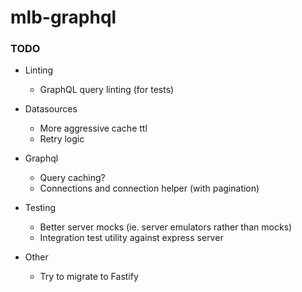 # mlb-graphql

### TODO

- Linting

  - GraphQL query linting (for tests)

- Datasources

  - More aggressive cache ttl
  - Retry logic

- Graphql

  - Query caching?
  - Connections and connection helper (with pagination)

- Testing

  - Better server mocks (ie. server emulators rather than mocks)
  - Integration test utility against express server

- Other
  - Try to migrate to Fastify
